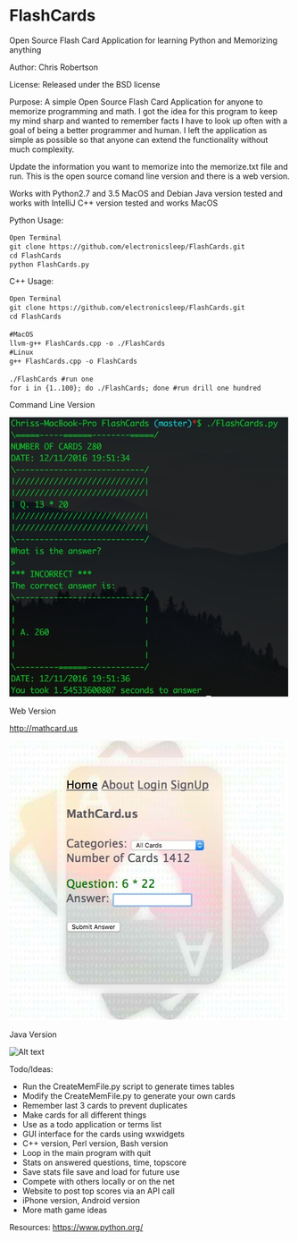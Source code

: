 FlashCards
==========

Open Source Flash Card Application for learning Python and Memorizing anything

Author: Chris Robertson

License: Released under the BSD license

Purpose: A simple Open Source Flash Card Application for anyone to memorize programming and math. 
I got the idea for this program to keep my mind sharp and wanted to remember facts I have to look 
up often with a goal of being a better programmer and human. I left the application as simple as 
possible so that anyone can extend the functionality without much complexity. 

Update the information you want to memorize into the memorize.txt file and run. This is the open source comand line version and there is a web version. 

Works with Python2.7 and 3.5 MacOS and Debian
Java version tested and works with IntelliJ
C++ version tested and works MacOS

Python Usage:
```
Open Terminal
git clone https://github.com/electronicsleep/FlashCards.git
cd FlashCards
python FlashCards.py
```

C++ Usage:
```
Open Terminal
git clone https://github.com/electronicsleep/FlashCards.git
cd FlashCards

#MacOS
llvm-g++ FlashCards.cpp -o ./FlashCards
#Linux
g++ FlashCards.cpp -o FlashCards

./FlashCards #run one
for i in {1..100}; do ./FlashCards; done #run drill one hundred
```

Command Line Version

![Alt text](screenshot-cli.jpg?raw=true "ScreenShot CLI")

Web Version

http://mathcard.us

![Alt text](screenshot-web.jpg?raw=true "ScreenShot Web")

Java Version

![Alt text](screenshot-javajpg?raw=true "ScreenShot Java")


Todo/Ideas:
* Run the CreateMemFile.py script to generate times tables
* Modify the CreateMemFile.py to generate your own cards
* Remember last 3 cards to prevent duplicates
* Make cards for all different things
* Use as a todo application or terms list
* GUI interface for the cards using wxwidgets
* C++ version, Perl version, Bash version
* Loop in the main program with quit
* Stats on answered questions, time, topscore
* Save stats file save and load for future use
* Compete with others locally or on the net
* Website to post top scores via an API call
* iPhone version, Android version
* More math game ideas

Resources:
https://www.python.org/
